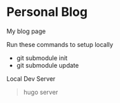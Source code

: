 # Personal Blog

My blog page  

Run these commands to setup locally

- git submodule init
- git submodule update

Local Dev Server
> hugo server